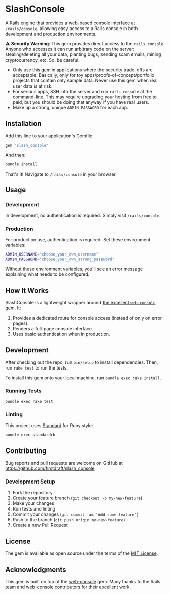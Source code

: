 # SlashConsole

A Rails engine that provides a web-based console interface at `/rails/console`, allowing easy access to a Rails console in both development and production environments.

⚠️ **Security Warning**: This gem provides direct access to the `rails console`. Anyone who accesses it can run arbitrary code on the server: stealing/deleting all your data, planting bugs, sending scam emails, mining cryptocurrency, etc. So, be careful.

- Only use this gem in applications where the security trade-offs are acceptable. Basically, only for toy apps/proofs-of-concept/portfolio projects that contain only sample data. Never use this gem when real user data is at risk.
- For serious apps, SSH into the server and run `rails console` at the command-line. This may require upgrading your hosting from free to paid, but you should be doing that anyway if you have real users.
- Make up a strong, unique `ADMIN_PASSWORD` for each app.

## Installation

Add this line to your application's Gemfile:

```ruby
gem "slash_console"
```

And then:

```bash
bundle install
```

That's it! Navigate to `/rails/console` in your browser.

## Usage

### Development

In development, no authentication is required. Simply visit `/rails/console`.

### Production

For production use, authentication is required. Set these environment variables:

```bash
ADMIN_USERNAME="choose_your_own_username"
ADMIN_PASSWORD="choose_your_own_strong_password"
```

Without these environment variables, you'll see an error message explaining what needs to be configured.

## How It Works

SlashConsole is a lightweight wrapper around [the excellent `web-console` gem](https://github.com/rails/web-console). It:

1. Provides a dedicated route for console access (instead of only on error pages).
2. Renders a full-page console interface.
3. Uses basic authentication when in production.

## Development

After checking out the repo, run `bin/setup` to install dependencies. Then, run `rake test` to run the tests.

To install this gem onto your local machine, run `bundle exec rake install`.

### Running Tests

```bash
bundle exec rake test
```

### Linting

This project uses [Standard](https://github.com/standardrb/standard) for Ruby style:

```bash
bundle exec standardrb
```

## Contributing

Bug reports and pull requests are welcome on GitHub at https://github.com/firstdraft/slash_console.

### Development Setup

1. Fork the repository
2. Create your feature branch (`git checkout -b my-new-feature`)
3. Make your changes
4. Run tests and linting
5. Commit your changes (`git commit -am 'Add some feature'`)
6. Push to the branch (`git push origin my-new-feature`)
7. Create a new Pull Request

## License

The gem is available as open source under the terms of the [MIT License](https://opensource.org/licenses/MIT).

## Acknowledgments

This gem is built on top of the [web-console](https://github.com/rails/web-console) gem. Many thanks to the Rails team and web-console contributors for their excellent work.

